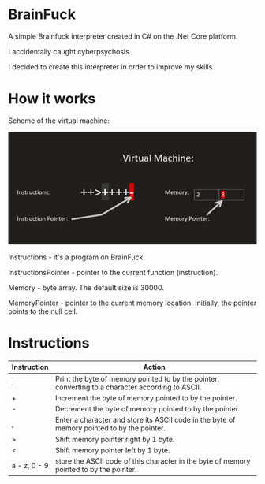 # BrainFuck
A simple Brainfuck interpreter created in C# on the .Net Core platform.

I accidentally caught cyberpsychosis.

I decided to create this interpreter in order to improve my skills.

# How it works

Scheme of the virtual machine:

![](https://github.com/Vertiigor/BrainFuck/blob/master/BrainFuck/Pics/VirtualMachineScheme.png)

Instructions - it's a program on BrainFuck.

InstructionsPointer - pointer to the current function (instruction).

Memory - byte array. The default size is 30000.

MemoryPointer - pointer to the current memory location. Initially, the pointer points to the null cell.

# Instructions

| Instruction   | Action        |
| ------------- | ------------- |
| .             | Print the byte of memory pointed to by the pointer, converting to a character according to ASCII.  |
| +             | Increment the byte of memory pointed to by the pointer.  |
| -             | Decrement the byte of memory pointed to by the pointer.  |
| ,             | Enter a character and store its ASCII code in the byte of memory pointed to by the pointer.  |
| >             | Shift memory pointer right by 1 byte.  |
| <             | Shift memory pointer left by 1 byte.  |
| a - z, 0 - 9  | store the ASCII code of this character in the byte of memory pointed to by the pointer.  |
